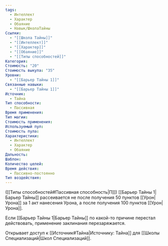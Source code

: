 ```yaml
---
tags:
  - Интеллект
  - Характер
  - Обаяние
  - Навык/ШколаТайны
Ссылки:
  - "[[Школа Тайны]]"
  - "[[Интеллект]]"
  - "[[Характер]]"
  - "[[Обаяние]]"
  - "[[Типы способностей]]"
Категория: 
Стоимость: "20"
Стоимость выкупа: "35"
Уровни:
  - "[[Барьер Тайны 1]]"
Связанные навыки:
  - "[[Барьер Тайны 1]]"
Источник:
  - Тайна
Тип способности:
  - Пассивная
Время применения: 
Тип магии: 
Стоимость применения: 
Используемый пул: 
Стоимость пула: 
Характеристики:
  - Интеллект
  - Характер
  - Обаяние
Дальность: 
Шаблон: 
Количество целей: 
Время действия:
  - Пассивно-постоянно
Тип воздействия:
---
```

([[Типы способностей#Пассивная способность|П]]) [[Барьер Тайны 1|Барьер Тайны]] рассеивается не после получения 50 пунктов [[Урон|Урона]] за 1 акт нанесения Урона, а после получения 100 пунктов [[Урон|Урона]]. 

Если [[Барьер Тайны 1|Барьер Тайны]] по какой-то причине перестал действовать, применение заклинания перезаряжается. 

Открывает доступ к [[Источник#Тайна|Источнику: Тайна]] для [[Школы Специализаций|Школ Специализаций]]. 